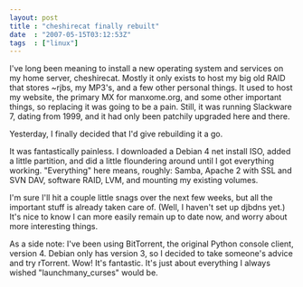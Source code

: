 ```yaml
---
layout: post
title : "cheshirecat finally rebuilt"
date  : "2007-05-15T03:12:53Z"
tags  : ["linux"]
---
```

I've long been meaning to install a new operating system and services on my home server, cheshirecat.  Mostly it only exists to host my big old RAID that stores ~rjbs, my MP3's, and a few other personal things.  It used to host my website, the primary MX for manxome.org, and some other important things, so replacing it was going to be a pain.  Still, it was running Slackware 7, dating from 1999, and it had only been patchily upgraded here and there.

Yesterday, I finally decided that I'd give rebuilding it a go.

It was fantastically painless.  I downloaded a Debian 4 net install ISO, added a little partition, and did a little floundering around until I got everything working.  "Everything" here means, roughly: Samba, Apache 2 with SSL and SVN DAV, software RAID, LVM, and mounting my existing volumes.

I'm sure I'll hit a couple little snags over the next few weeks, but all the important stuff is already taken care of.  (Well, I haven't set up djbdns yet.) It's nice to know I can more easily remain up to date now, and worry about more interesting things.

As a side note:  I've been using BitTorrent, the original Python console client, version 4.  Debian only has version 3, so I decided to take someone's advice and try rTorrent.  Wow!  It's fantastic.  It's just about everything I always wished "launchmany_curses" would be. 
